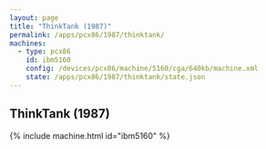 ```yaml
---
layout: page
title: "ThinkTank (1987)"
permalink: /apps/pcx86/1987/thinktank/
machines:
  - type: pcx86
    id: ibm5160
    config: /devices/pcx86/machine/5160/cga/640kb/machine.xml
    state: /apps/pcx86/1987/thinktank/state.json
---
```


ThinkTank (1987)
---

{% include machine.html id="ibm5160" %}
